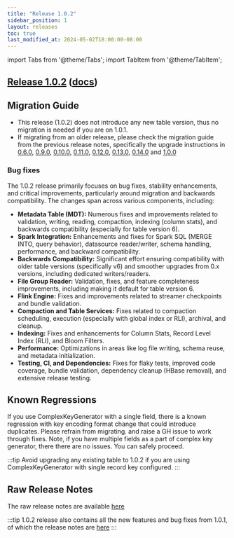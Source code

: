 ```yaml
---
title: "Release 1.0.2"
sidebar_position: 1
layout: releases
toc: true
last_modified_at: 2024-05-02T18:00:00-08:00
---
```

import Tabs from '@theme/Tabs';
import TabItem from '@theme/TabItem';

## [Release 1.0.2](https://github.com/apache/hudi/releases/tag/release-1.0.2) ([docs](/docs/quick-start-guide))

## Migration Guide

* This release (1.0.2) does not introduce any new table version, thus no migration is needed if you are on 1.0.1.
* If migrating from an older release, please check the migration guide from the previous release notes, specifically
  the upgrade instructions in [0.6.0](/releases/release-0.6.0),
  [0.9.0](/releases/release-0.9.0), [0.10.0](/releases/release-0.10.0),
  [0.11.0](/releases/release-0.11.0), [0.12.0](/releases/release-0.12.0), [0.13.0](/releases/release-0.13.0),
  [0.14.0](/releases/release-0.14.0) and [1.0.0](/releases/release-1.0.0)

### Bug fixes

The 1.0.2 release primarily focuses on bug fixes, stability enhancements, and critical improvements, particularly around migration and backwards compatibility. The changes span across various components, including:

* **Metadata Table (MDT):** Numerous fixes and improvements related to validation, writing, reading, compaction, indexing (column stats), and backwards compatibility (especially for table version 6).
* **Spark Integration:** Enhancements and fixes for Spark SQL (MERGE INTO, query behavior), datasource reader/writer, schema handling, performance, and backward compatibility.
* **Backwards Compatibility:** Significant effort ensuring compatibility with older table versions (specifically v6) and smoother upgrades from 0.x versions, including dedicated writers/readers.
* **File Group Reader:** Validation, fixes, and feature completeness improvements, including making it default for table version 6.
* **Flink Engine:** Fixes and improvements related to streamer checkpoints and bundle validation.
* **Compaction and Table Services:** Fixes related to compaction scheduling, execution (especially with global index or RLI), archival, and cleanup.
* **Indexing:** Fixes and enhancements for Column Stats, Record Level Index (RLI), and Bloom Filters.
* **Performance:** Optimizations in areas like log file writing, schema reuse, and metadata initialization.
* **Testing, CI, and Dependencies:** Fixes for flaky tests, improved code coverage, bundle validation, dependency cleanup (HBase removal), and extensive release testing.

## Known Regressions
If you use ComplexKeyGenerator with a single field, there is a known regression with key encoding format change that could introduce duplicates. Please refrain from migrating. and raise a GH issue to work through fixes. Note, if you have multiple fields as a part of complex key generator, there there are no issues. You can safely proceed.

:::tip
Avoid upgrading any existing table to 1.0.2 if you are using ComplexKeyGenerator with single record key configured.
:::

## Raw Release Notes

The raw release notes are available [here](https://issues.apache.org/jira/secure/ReleaseNote.jspa?projectId=12322822&version=12355558)

:::tip
1.0.2 release also contains all the new features and bug fixes from 1.0.1, of which the release notes are [here](/releases/release-1.0.1)
:::
